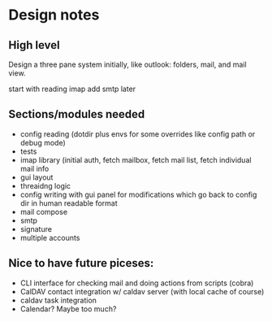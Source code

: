 # Design notes


## High level

Design a three pane system initially, like outlook: folders, mail, and mail view.

start with reading imap
add smtp later


## Sections/modules needed

 * config reading (dotdir plus envs for some overrides like config path or debug mode)
 * tests
 * imap library (initial auth, fetch mailbox, fetch mail list, fetch individual mail info
 * gui layout
 * threaidng logic
 * config writing with gui panel for modifications which go back to config dir in human readable format
 * mail compose
 * smtp
 * signature
 * multiple accounts

## Nice to have future piceses:

 * CLI interface for checking mail and doing actions from scripts (cobra)
 * CalDAV contact integration w/ caldav server (with local cache of course)
 * caldav task integration
 * Calendar? Maybe too much?
